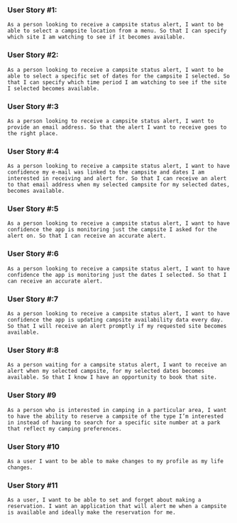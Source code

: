 ### User Story #1: 
	As a person looking to receive a campsite status alert, I want to be able to select a campsite location from a menu. So that I can specify which site I am watching to see if it becomes available.
### User Story #2: 
	As a person looking to receive a campsite status alert, I want to be able to select a specific set of dates for the campsite I selected. So that I can specify which time period I am watching to see if the site I selected becomes available.
### User Story #:3
	As a person looking to receive a campsite status alert, I want to provide an email address. So that the alert I want to receive goes to the right place.
### User Story #:4
	As a person looking to receive a campsite status alert, I want to have confidence my e-mail was linked to the campsite and dates I am interested in receiving and alert for. So that I can receive an alert to that email address when my selected campsite for my selected dates, becomes available.
 
### User Story #:5
	As a person looking to receive a campsite status alert, I want to have confidence the app is monitoring just the campsite I asked for the alert on. So that I can receive an accurate alert.
 
### User Story #:6
	As a person looking to receive a campsite status alert, I want to have confidence the app is monitoring just the dates I selected. So that I can receive an accurate alert.
### User Story #:7
	As a person looking to receive a campsite status alert, I want to have confidence the app is updating campsite availability data every day. So that I will receive an alert promptly if my requested site becomes available.
### User Story #:8
	As a person waiting for a campsite status alert, I want to receive an alert when my selected campsite, for my selected dates becomes available. So that I know I have an opportunity to book that site.
 
### User Story #9
	As a person who is interested in camping in a particular area, I want to have the ability to reserve a campsite of the type I’m interested in instead of having to search for a specific site number at a park that reflect my camping preferences. 
 
### User Story #10
	As a user I want to be able to make changes to my profile as my life changes. 
### User Story #11
	As a user, I want to be able to set and forget about making a reservation. I want an application that will alert me when a campsite is available and ideally make the reservation for me. 
